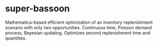 # super-bassoon
Mathematica-based efficient optimization of an inventory replenishment scenario with only two opportunities. Continuous time, Poisson demand process, Bayesian updating. Optimizes second replenishment time and quantities. 
